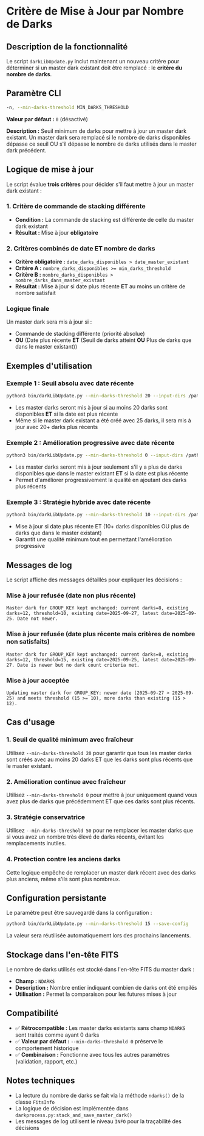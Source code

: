 # Critère de Mise à Jour par Nombre de Darks

## Description de la fonctionnalité

Le script `darkLibUpdate.py` inclut maintenant un nouveau critère pour déterminer si un master dark existant doit être remplacé : le **critère du nombre de darks**.

## Paramètre CLI

```bash
-n, --min-darks-threshold MIN_DARKS_THRESHOLD
```

**Valeur par défaut :** `0` (désactivé)

**Description :** Seuil minimum de darks pour mettre à jour un master dark existant. Un master dark sera remplacé si le nombre de darks disponibles dépasse ce seuil OU s'il dépasse le nombre de darks utilisés dans le master dark précédent.

## Logique de mise à jour

Le script évalue **trois critères** pour décider s'il faut mettre à jour un master dark existant :

### 1. Critère de commande de stacking différente
- **Condition :** La commande de stacking est différente de celle du master dark existant
- **Résultat :** Mise à jour **obligatoire**

### 2. Critères combinés de date ET nombre de darks
- **Critère obligatoire :** `date_darks_disponibles > date_master_existant`
- **Critère A :** `nombre_darks_disponibles >= min_darks_threshold`
- **Critère B :** `nombre_darks_disponibles > nombre_darks_dans_master_existant`
- **Résultat :** Mise à jour si date plus récente **ET** au moins un critère de nombre satisfait

### Logique finale
Un master dark sera mis à jour si :
- Commande de stacking différente (priorité absolue)
- **OU** (Date plus récente **ET** (Seuil de darks atteint **OU** Plus de darks que dans le master existant))

## Exemples d'utilisation

### Exemple 1 : Seuil absolu avec date récente
```bash
python3 bin/darkLibUpdate.py --min-darks-threshold 20 --input-dirs /path/to/darks
```
- Les master darks seront mis à jour si au moins 20 darks sont disponibles **ET** si la date est plus récente
- Même si le master dark existant a été créé avec 25 darks, il sera mis à jour avec 20+ darks plus récents

### Exemple 2 : Amélioration progressive avec date récente
```bash
python3 bin/darkLibUpdate.py --min-darks-threshold 0 --input-dirs /path/to/darks
```
- Les master darks seront mis à jour seulement s'il y a plus de darks disponibles que dans le master existant **ET** si la date est plus récente
- Permet d'améliorer progressivement la qualité en ajoutant des darks plus récents

### Exemple 3 : Stratégie hybride avec date récente
```bash
python3 bin/darkLibUpdate.py --min-darks-threshold 10 --input-dirs /path/to/darks
```
- Mise à jour si date plus récente ET (10+ darks disponibles OU plus de darks que dans le master existant)
- Garantit une qualité minimum tout en permettant l'amélioration progressive

## Messages de log

Le script affiche des messages détaillés pour expliquer les décisions :

### Mise à jour refusée (date non plus récente)
```
Master dark for GROUP_KEY kept unchanged: current darks=8, existing darks=12, threshold=10, existing date=2025-09-27, latest date=2025-09-25. Date not newer.
```

### Mise à jour refusée (date plus récente mais critères de nombre non satisfaits)
```
Master dark for GROUP_KEY kept unchanged: current darks=8, existing darks=12, threshold=15, existing date=2025-09-25, latest date=2025-09-27. Date is newer but no dark count criteria met.
```

### Mise à jour acceptée
```
Updating master dark for GROUP_KEY: newer date (2025-09-27 > 2025-09-25) and meets threshold (15 >= 10), more darks than existing (15 > 12).
```

## Cas d'usage

### 1. **Seuil de qualité minimum avec fraîcheur**
Utilisez `--min-darks-threshold 20` pour garantir que tous les master darks sont créés avec au moins 20 darks ET que les darks sont plus récents que le master existant.

### 2. **Amélioration continue avec fraîcheur**
Utilisez `--min-darks-threshold 0` pour mettre à jour uniquement quand vous avez plus de darks que précédemment ET que ces darks sont plus récents.

### 3. **Stratégie conservatrice**
Utilisez `--min-darks-threshold 50` pour ne remplacer les master darks que si vous avez un nombre très élevé de darks récents, évitant les remplacements inutiles.

### 4. **Protection contre les anciens darks**
Cette logique empêche de remplacer un master dark récent avec des darks plus anciens, même s'ils sont plus nombreux.

## Configuration persistante

Le paramètre peut être sauvegardé dans la configuration :

```bash
python3 bin/darkLibUpdate.py --min-darks-threshold 15 --save-config
```

La valeur sera réutilisée automatiquement lors des prochains lancements.

## Stockage dans l'en-tête FITS

Le nombre de darks utilisés est stocké dans l'en-tête FITS du master dark :
- **Champ :** `NDARKS`
- **Description :** Nombre entier indiquant combien de darks ont été empilés
- **Utilisation :** Permet la comparaison pour les futures mises à jour

## Compatibilité

- ✅ **Rétrocompatible :** Les master darks existants sans champ `NDARKS` sont traités comme ayant 0 darks
- ✅ **Valeur par défaut :** `--min-darks-threshold 0` préserve le comportement historique
- ✅ **Combinaison :** Fonctionne avec tous les autres paramètres (validation, rapport, etc.)

## Notes techniques

- La lecture du nombre de darks se fait via la méthode `ndarks()` de la classe `FitsInfo`
- La logique de décision est implémentée dans `darkprocess.py:stack_and_save_master_dark()`
- Les messages de log utilisent le niveau `INFO` pour la traçabilité des décisions